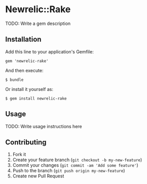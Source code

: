 # Newrelic::Rake

TODO: Write a gem description

## Installation

Add this line to your application's Gemfile:

    gem 'newrelic-rake'

And then execute:

    $ bundle

Or install it yourself as:

    $ gem install newrelic-rake

## Usage

TODO: Write usage instructions here

## Contributing

1. Fork it
2. Create your feature branch (`git checkout -b my-new-feature`)
3. Commit your changes (`git commit -am 'Add some feature'`)
4. Push to the branch (`git push origin my-new-feature`)
5. Create new Pull Request
